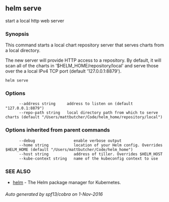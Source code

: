 ## helm serve

start a local http web server

### Synopsis



This command starts a local chart repository server that serves charts from a local directory.

The new server will provide HTTP access to a repository. By default, it will
scan all of the charts in '$HELM_HOME/repository/local' and serve those over
the a local IPv4 TCP port (default '127.0.0.1:8879').


```
helm serve
```

### Options

```
      --address string     address to listen on (default "127.0.0.1:8879")
      --repo-path string   local directory path from which to serve charts (default "/Users/mattbutcher/Code/helm_home/repository/local")
```

### Options inherited from parent commands

```
      --debug                 enable verbose output
      --home string           location of your Helm config. Overrides $HELM_HOME (default "/Users/mattbutcher/Code/helm_home")
      --host string           address of tiller. Overrides $HELM_HOST
      --kube-context string   name of the kubeconfig context to use
```

### SEE ALSO
* [helm](helm.md)	 - The Helm package manager for Kubernetes.

###### Auto generated by spf13/cobra on 1-Nov-2016
